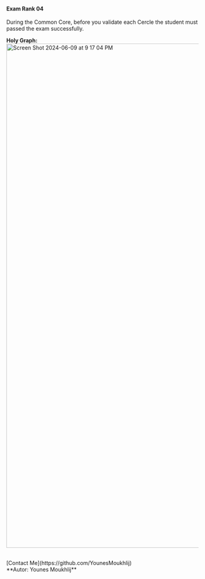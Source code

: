 #### Exam Rank 04

During the Common Core, before you validate each Cercle the student must passed the exam successfully.

**Holy Graph:**
<img width="1318" alt="Screen Shot 2024-06-09 at 9 17 04 PM" src="https://github.com/YounesMoukhlij/Exam_Rank_04_42/assets/123767564/a22d8237-95a7-439f-ab98-96fea7d87634">

<br>
[Contact Me](https://github.com/YounesMoukhlij)

</br>
**Autor: Younes Moukhlij**
